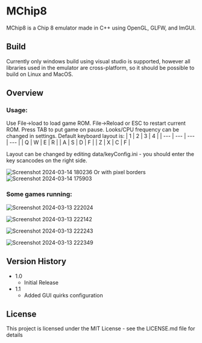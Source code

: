 # MChip8

MChip8 is a Chip 8 emulator made in C++ using OpenGL, GLFW, and ImGUI.

## Build

Currently only windows build using visual studio is supported, however all libraries used in the emulator are cross-platform, so it should be possible to build on Linux and MacOS.

## Overview

### Usage:

Use File->load to load game ROM. File->Reload or ESC to restart current ROM. Press TAB to put game on pause. Looks/CPU frequency can be changed in settings. 
Default keyboard layout is: 
| 1 | 2 | 3 | 4 |
| --- | --- | --- | --- |
| Q | W | E | R |
| A | S | D | F |
| Z | X | C | F |

Layout can be changed by editing data/keyConfig.ini - you should enter the key scancodes on the right side. 

![Screenshot 2024-03-14 180236](https://github.com/MeGaLoDoN228/MChip8/assets/62940883/deef2005-45af-4075-9c2e-8d42e336dec8)
Or with pixel borders
![Screenshot 2024-03-14 175903](https://github.com/MeGaLoDoN228/MChip8/assets/62940883/b1eb167e-f683-4abc-bdd9-2e745621d1ce)


### Some games running:

![Screenshot 2024-03-13 222024](https://github.com/MeGaLoDoN228/MChip8/assets/62940883/af314df9-388c-4dd3-b9a3-91c16e26336d)

![Screenshot 2024-03-13 222142](https://github.com/MeGaLoDoN228/MChip8/assets/62940883/4b5c22dc-b8a5-4e8b-9f3a-bf88baa1df65)

![Screenshot 2024-03-13 222243](https://github.com/MeGaLoDoN228/MChip8/assets/62940883/6c244415-35c1-4182-83ff-cac74d5e32f2)

![Screenshot 2024-03-13 222349](https://github.com/MeGaLoDoN228/MChip8/assets/62940883/aa4b6571-e8ac-4b82-b23c-39909aa8599c)

## Version History

* 1.0
    * Initial Release
* 1.1
    * Added GUI quirks configuration

## License

This project is licensed under the MIT License - see the LICENSE.md file for details
